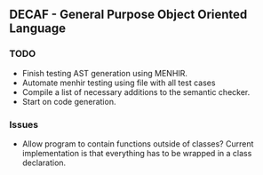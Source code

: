## DECAF - General Purpose Object Oriented Language
### TODO
* Finish testing AST generation using MENHIR.
* Automate menhir testing using file with all test cases
* Compile a list of necessary additions to the semantic checker.
* Start on code generation.

### Issues
* Allow program to contain functions outside of classes? Current implementation is that everything has to be wrapped in a class declaration. 
